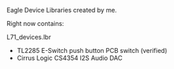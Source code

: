 
Eagle Device Libraries created by me.

Right now contains:

L71_devices.lbr
* TL2285 E-Switch push button PCB switch (verified)
* Cirrus Logic CS4354 I2S Audio DAC
